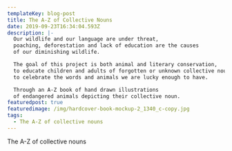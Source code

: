 ```yaml
---
templateKey: blog-post
title: The A-Z of Collective Nouns
date: 2019-09-23T16:34:04.593Z
description: |-
  Our wildlife and our language are under threat,
  poaching, deforestation and lack of education are the causes 
  of our diminishing wildlife.

  The goal of this project is both animal and literary conservation,
  to educate children and adults of forgotten or unknown collective nouns and 
  to celebrate the words and animals we are lucky enough to have.

  Through an A-Z book of hand drawn illustrations 
  of endangered animals depicting their collective noun.
featuredpost: true
featuredimage: /img/hardcover-book-mockup-2_1340_c-copy.jpg
tags:
  - The A-Z of collective nouns
---
```

The A-Z of collective nouns
